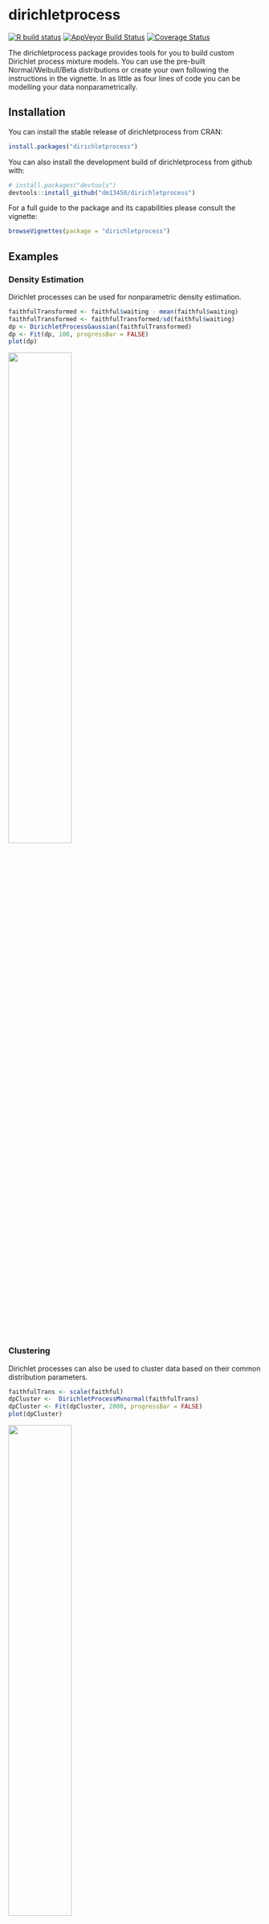 
<!-- README.md is generated from README.Rmd. Please edit that file -->

# dirichletprocess

[![R build
status](https://github.com/dm13450/dirichletprocess/workflows/R-CMD-check/badge.svg)](https://github.com/dm13450/dirichletprocess/actions)
[![AppVeyor Build
Status](https://ci.appveyor.com/api/projects/status/github/dm13450/dirichletprocess?branch=master&svg=true)](https://ci.appveyor.com/project/dm13450/dirichletprocess)
[![Coverage
Status](https://codecov.io/gh/dm13450/dirichletprocess/branch/master/graph/badge.svg)](https://codecov.io/gh/dm13450/dirichletprocess)

The dirichletprocess package provides tools for you to build custom
Dirichlet process mixture models. You can use the pre-built
Normal/Weibull/Beta distributions or create your own following the
instructions in the vignette. In as little as four lines of code you can
be modelling your data nonparametrically.

## Installation

You can install the stable release of dirichletprocess from CRAN:

``` r
install.packages("dirichletprocess")
```

You can also install the development build of dirichletprocess from
github with:

``` r
# install.packages("devtools")
devtools::install_github("dm13450/dirichletprocess")
```

For a full guide to the package and its capabilities please consult the
vignette:

``` r
browseVignettes(package = "dirichletprocess")
```

## Examples

### Density Estimation

Dirichlet processes can be used for nonparametric density estimation.

``` r
faithfulTransformed <- faithful$waiting - mean(faithful$waiting)
faithfulTransformed <- faithfulTransformed/sd(faithful$waiting)
dp <- DirichletProcessGaussian(faithfulTransformed)
dp <- Fit(dp, 100, progressBar = FALSE)
plot(dp)
```

<img src=https://github.com/dm13450/dirichletprocess/raw/master/vignettes/img/density-1.png width=50% />

### Clustering

Dirichlet processes can also be used to cluster data based on their
common distribution parameters.

``` r
faithfulTrans <- scale(faithful)
dpCluster <-  DirichletProcessMvnormal(faithfulTrans)
dpCluster <- Fit(dpCluster, 2000, progressBar = FALSE)
plot(dpCluster)
```

<img src=https://github.com/dm13450/dirichletprocess/raw/master/vignettes/img/clustering-1.png width=50% />

For more detailed explanations and examples see the vignette.

### Tutorials

I’ve written a number of tutorials:

  - [Non parametric
    priors](http://dm13450.github.io/2019/02/22/Nonparametric-Prior.html)
  - [Calculating cluster
    probabilities](http://dm13450.github.io/2018/11/21/Cluster-Probabilities.html)
  - [Clustering](http://dm13450.github.io/2018/05/30/Clustering.html)
  - [Point
    processes](http://dm13450.github.io/2018/03/08/dirichletprocess-pointprocess.html)
  - [Custom
    mixtures](http://dm13450.github.io/2018/02/21/Custom-Distributions-Conjugate.html)
  - [Density
    estimation](http://dm13450.github.io/2018/02/01/Dirichlet-Density.html)
  - [Checking
    convergence](http://dm13450.github.io/2020/01/11/Dirichlet-Convergence.html)

and some case studies:

  - [State of the Market - Infinite State Hidden Markov
    Models](http://dm13450.github.io/2020/06/03/State-of-the-Market.html)
